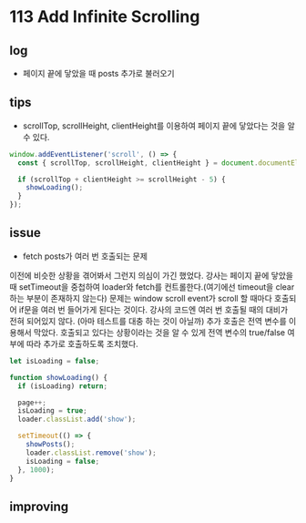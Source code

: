 # 113 Add Infinite Scrolling

## log

- 페이지 끝에 닿았을 때 posts 추가로 불러오기

## tips

- scrollTop, scrollHeight, clientHeight를 이용하여 페이지 끝에 닿았다는 것을 알 수 있다.

```javascript
window.addEventListener('scroll', () => {
  const { scrollTop, scrollHeight, clientHeight } = document.documentElement;

  if (scrollTop + clientHeight >= scrollHeight - 5) {
    showLoading();
  }
});
```

## issue

- fetch posts가 여러 번 호출되는 문제

이전에 비슷한 상황을 겪어봐서 그런지 의심이 가긴 했었다. 강사는 페이지 끝에 닿았을 때 setTimeout을 중첩하여 loader와 fetch를 컨트롤한다.(여기에선 timeout을 clear하는 부분이 존재하지 않는다) 문제는 window scroll event가 scroll 할 때마다 호출되어 if문을 여러 번 들어가게 된다는 것이다. 강사의 코드엔 여러 번 호출될 때의 대비가 전혀 되어있지 않다. (아마 테스트를 대충 하는 것이 아닐까) 추가 호출은 전역 변수를 이용해서 막았다. 호출되고 있다는 상황이라는 것을 알 수 있게 전역 변수의 true/false 여부에 따라 추가로 호출하도록 조치했다.

```javascript
let isLoading = false;

function showLoading() {
  if (isLoading) return;

  page++;
  isLoading = true;
  loader.classList.add('show');

  setTimeout(() => {
    showPosts();
    loader.classList.remove('show');
    isLoading = false;
  }, 1000);
}
```

## improving
